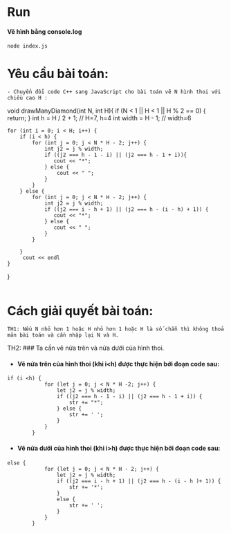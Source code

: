 
# Run

 #### Vẽ hình bằng console.log
```
node index.js
```


# Yêu cầu bài toán:
```
- Chuyển đổi code C++ sang JavaScript cho bài toán vẽ N hình thoi với chiều cao H :
```
void drawManyDiamond(int N, int H){
  if (N < 1 || H < 1 || H % 2 == 0) {
       return;
    }
    int h = H / 2 + 1; // H=7, h=4
    int width = H - 1; // width=6

    for (int i = 0; i < H; i++) {
        if (i < h) {
            for (int j = 0; j < N * H - 2; j++) {
                int j2 = j % width;
                if ((j2 === h - 1 - i) || (j2 === h - 1 + i)){
                   cout << "*";
                } else {
                    cout << " ";
                }
            }
        } else {
            for (int j = 0; j < N * H - 2; j++) {
                int j2 = j % width;
                if ((j2 === i - h + 1) || (j2 === h - (i - h) + 1)) {
                   cout << "*";
                } else {
                   cout << " ";
                }
            }

        }
         cout << endl
    }
}
```

```
# Cách giải quyết bài toán:
```
TH1: Nếu N nhỏ hơn 1 hoặc H nhỏ hơn 1 hoặc H là số chẵn thì không thoả mãn bài toán và cần nhập lại N và H.
```

TH2: ### Ta cần vẽ nửa trên và nửa dưới của hình thoi.

- #### Vẽ nửa trên của hình thoi (khi i<h) được thực hiện bởi đoạn code sau:
```
if (i <h) {
            for (let j = 0; j < N * H -2; j++) {
                let j2 = j % width;
                if ((j2 === h - 1 - i) || (j2 === h - 1 + i)) {
                    str += "*";
                } else {
                    str += ' ';
                }
            }
        }
```
- #### Vẽ nửa dưới của hình thoi (khi i>h) được thực hiện bởi đoạn code sau: 
```
else {
            for (let j = 0; j < N * H - 2; j++) {
                let j2 = j % width;
                if ((j2 === i - h + 1) || (j2 === h - (i - h )+ 1)) {
                    str += '*';
                }
                else {
                    str += ' ';
                }
            }
        }
```
```
